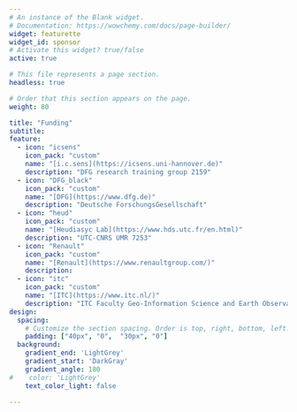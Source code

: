 ```yaml
---
# An instance of the Blank widget.
# Documentation: https://wowchemy.com/docs/page-builder/
widget: featurette
widget_id: sponsor
# Activate this widget? true/false
active: true

# This file represents a page section.
headless: true

# Order that this section appears on the page.
weight: 80

title: "Funding"
subtitle: 
feature:
  - icon: "icsens"
    icon_pack: "custom"
    name: "[i.c.sens](https://icsens.uni-hannover.de)"
    description: "DFG research training group 2159"
  - icon: "DFG_black"
    icon_pack: "custom"
    name: "[DFG](https://www.dfg.de)"
    description: "Deutsche ForschungsGesellschaft"
  - icon: "heud"
    icon_pack: "custom"
    name: "[Heudiasyc Lab](https://www.hds.utc.fr/en.html)"
    description: "UTC-CNRS UMR 7253"
  - icon: "Renault"
    icon_pack: "custom"
    name: "[Renault](https://www.renaultgroup.com/)"
    description:
  - icon: "itc"
    icon_pack: "custom"
    name: "[ITC](https://www.itc.nl/)"
    description: "ITC Faculty Geo-Information Science and Earth Observation of the University of Twente"
design:
  spacing:
    # Customize the section spacing. Order is top, right, bottom, left.
    padding: ["40px", "0",  "30px", "0"]
  background:
    gradient_end: 'LightGrey'
    gradient_start: 'DarkGray'
    gradient_angle: 180
#    color: 'LightGrey'
    text_color_light: false
    
---
```


